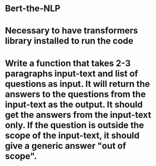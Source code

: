 # Bert-the-NLP
# Necessary to have transformers library installed to run the code

# Write a function that takes 2-3 paragraphs input-text and list of questions as input. It will return the answers to the questions from the input-text as the output. It should get the answers from the input-text only. If the question is outside the scope of the input-text, it should give a generic answer "out of scope".
